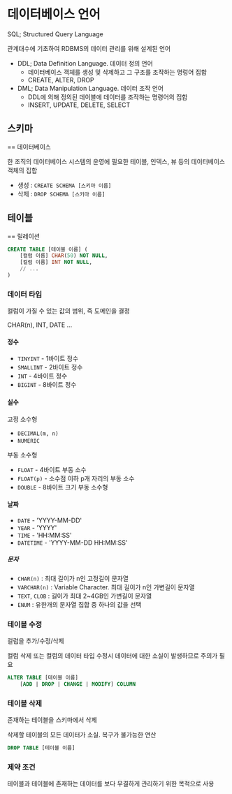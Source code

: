 # 데이터베이스 언어

SQL; Structured Query Language

관계대수에 기초하여 RDBMS의 데이터 관리를 위해 설계된 언어

* DDL; Data Definition Language. 데이터 정의 언어
  * 데이터베이스 객체를 생성 및 삭제하고 그 구조를 조작하는 명렁어 집합
  * CREATE, ALTER, DROP
* DML; Data Manipulation Language. 데이터 조작 언어
  * DDL에 의해 정의된 데이블에 데이터를 조작하는 명령어의 집합
  * INSERT, UPDATE, DELETE, SELECT

## 스키마

== 데이터베이스

한 조직의 데이터베이스 시스템의 운영에 필요한 테이블, 인덱스, 뷰 등의 데이터베이스 객체의 집합

* 생성 : `CREATE SCHEMA [스키마 이름]`
* 삭제 : `DROP SCHEMA [스키마 이름]`

## 테이블

== 릴레이션

```sql 
CREATE TABLE [테이블 이름] (
    [컬럼 이름] CHAR(50) NOT NULL,
    [컬럼 이름] INT NOT NULL,
    // ...
)
```

### 데이터 타입

컬럼이 가질 수 있는 값의 범위, 즉 도메인을 결정

CHAR(n), INT, DATE ...

#### 정수

* `TINYINT` - 1바이트 정수
* `SMALLINT` - 2바이트 정수
* `INT` - 4바이트 정수
* `BIGINT` - 8바이트 정수


#### 실수

고정 소수형

* `DECIMAL(m, n)`
* `NUMERIC`

부동 소수형
* `FLOAT` - 4바이트 부동 소수
* `FLOAT(p)` - 소수점 이하 p개 자리의 부동 소수
* `DOUBLE` - 8바이트 크기 부동 소수형

#### 날짜

* `DATE` - 'YYYY-MM-DD'
* `YEAR` - 'YYYY'
* `TIME` - 'HH:MM:SS'
* `DATETIME` - 'YYYY-MM-DD HH:MM:SS'

##### 문자

* `CHAR(n)` : 최대 길이가 n인 고정길이 문자열
* `VARCHAR(n)` : Variable Character. 최대 길이가 n인 가변길이 문자열
* `TEXT`, `CLOB` : 길이가 최대 2~4GB인 가변길이 문자열
* `ENUM` : 유한개의 문자열 집합 중 하나의 값을 선택 

### 테이블 수정

컬럼을 추가/수정/삭제

컬럼 삭제 또는 컬럼의 데이터 타입 수정시 데이터에 대한 소실이 발생하므로 주의가 필요

```sql
ALTER TABLE [테이블 이름]
    [ADD | DROP | CHANGE | MODIFY] COLUMN
```

### 테이블 삭제

존재하는 테이블을 스키마에서 삭제

삭제할 테이블의 모든 데이터가 소실. 복구가 불가능한 연산

```sql
DROP TABLE [테이블 이름]
```

### 제약 조건

테이블과 테이블에 존재하는 데이터를 보다 무결하게 관리하기 위한 목적으로 사용



